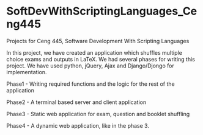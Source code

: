 # SoftDevWithScriptingLanguages_Ceng445
Projects for Ceng 445, Software Development With Scripting Languages

In this project, we have created an application which shuffles multiple choice exams and outputs in LaTeX. We had several phases for writing this project. We have used python, jQuery, Ajax and Django/Djongo for implementation.

Phase1 - Writing required functions and the logic for the rest of the application

Phase2 - A terminal based server and client application

Phase3 - Static web application for exam, question and booklet shuffling

Phase4 - A dynamic web application, like in the phase 3.